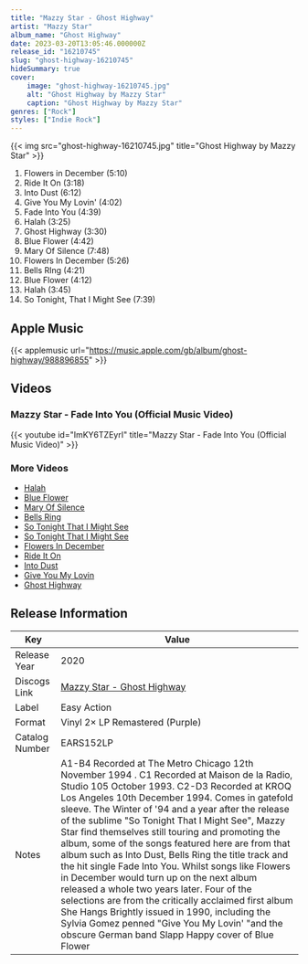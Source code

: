 ```yaml
---
title: "Mazzy Star - Ghost Highway"
artist: "Mazzy Star"
album_name: "Ghost Highway"
date: 2023-03-20T13:05:46.000000Z
release_id: "16210745"
slug: "ghost-highway-16210745"
hideSummary: true
cover:
    image: "ghost-highway-16210745.jpg"
    alt: "Ghost Highway by Mazzy Star"
    caption: "Ghost Highway by Mazzy Star"
genres: ["Rock"]
styles: ["Indie Rock"]
---
```


{{< img src="ghost-highway-16210745.jpg" title="Ghost Highway by Mazzy Star" >}}

<!-- section break -->

1. Flowers in December (5:10)
2. Ride It On (3:18)
3. Into Dust (6:12)
4. Give You My Lovin' (4:02)
5. Fade Into You (4:39)
6. Halah (3:25)
7. Ghost Highway (3:30)
8. Blue Flower (4:42)
9. Mary Of Silence (7:48)
10. Flowers In December (5:26)
11. Bells RIng (4:21)
12. Blue Flower (4:12)
13. Halah (3:45)
14. So Tonight, That I Might See (7:39)

<!-- section break -->




## Apple Music
{{< applemusic url="https://music.apple.com/gb/album/ghost-highway/988896855" >}}





## Videos
### Mazzy Star - Fade Into You (Official Music Video)
{{< youtube id="ImKY6TZEyrI" title="Mazzy Star - Fade Into You (Official Music Video)" >}}<br>

### More Videos

- [Halah](https://www.youtube.com/watch?v=vHGHcvJDpaA)
- [Blue Flower](https://www.youtube.com/watch?v=FGzNErpGZPg)
- [Mary Of Silence](https://www.youtube.com/watch?v=j9Nl7FlrMpw)
- [Bells Ring](https://www.youtube.com/watch?v=44OjwGThpbU)
- [So Tonight That I Might See](https://www.youtube.com/watch?v=gYbBL_3XLEM)
- [So Tonight That I Might See](https://www.youtube.com/watch?v=pbc0dDK5hn0)
- [Flowers In December](https://www.youtube.com/watch?v=ewABojPWmY0)
- [Ride It On](https://www.youtube.com/watch?v=HQUGNTIHOhc)
- [Into Dust](https://www.youtube.com/watch?v=04J0ihSeIuI)
- [Give You My Lovin](https://www.youtube.com/watch?v=nnFnjUl94b8)
- [Ghost Highway](https://www.youtube.com/watch?v=-61E8zxzTME)


## Release Information
|  Key           | Value                                                |
| ---------------| ---------------------------------------------------- |
| Release Year   | 2020                                   |
| Discogs Link   | [Mazzy Star - Ghost Highway](https://www.discogs.com/release/16210745-Mazzy-Star-Ghost-Highway) |
| Label          | Easy Action |
| Format         | Vinyl 2× LP Remastered (Purple) |
| Catalog Number | EARS152LP |
| Notes | A1-B4 Recorded at The Metro Chicago 12th November 1994 . C1 Recorded at Maison de la Radio, Studio 105 October 1993. C2-D3 Recorded at KROQ Los Angeles 10th December 1994. Comes in gatefold sleeve. The Winter of '94 and a year after the release of the sublime "So Tonight That I Might See", Mazzy Star find themselves still touring and promoting the album, some of the songs featured here are from that album such as Into Dust, Bells Ring the title track and the hit single Fade Into You. Whilst songs like Flowers in December would turn up on the next album released a whole two years later. Four of the selections are from the critically acclaimed first album She Hangs Brightly issued in 1990, including the Sylvia Gomez penned "Give You My Lovin' "and the obscure German band Slapp Happy cover of Blue Flower |